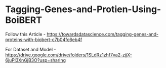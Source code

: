 # Tagging-Genes-and-Protien-Using-BoiBERT

Follow this Article - https://towardsdatascience.com/tagging-genes-and-proteins-with-biobert-c7b04fc6eb4f

For Dataset and Model - https://drive.google.com/drive/folders/1SLdRz1zhf7va2-zjjX-6juPl3XnGjB3O?usp=sharing
